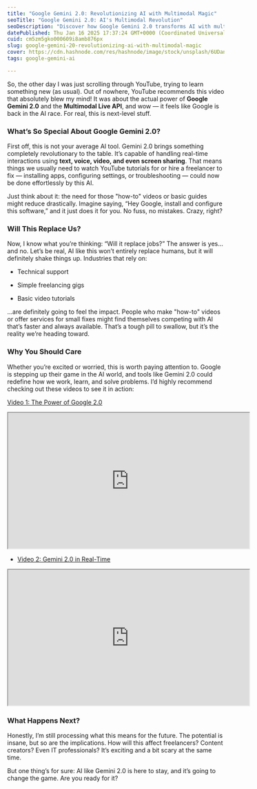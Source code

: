```yaml
---
title: "Google Gemini 2.0: Revolutionizing AI with Multimodal Magic"
seoTitle: "Google Gemini 2.0: AI's Multimodal Revolution"
seoDescription: "Discover how Google Gemini 2.0 transforms AI with multimodal capabilities, revolutionizing real-time interactions and impacting various industries"
datePublished: Thu Jan 16 2025 17:37:24 GMT+0000 (Coordinated Universal Time)
cuid: cm5zm5gko000609i8amb876px
slug: google-gemini-20-revolutionizing-ai-with-multimodal-magic
cover: https://cdn.hashnode.com/res/hashnode/image/stock/unsplash/6UDansS-rPI/upload/78b5d22c3465f765051b9f39a8f73cb7.jpeg
tags: google-gemini-ai

---
```


So, the other day I was just scrolling through YouTube, trying to learn something new (as usual). Out of nowhere, YouTube recommends this video that absolutely blew my mind! It was about the actual power of **Google Gemini 2.0** and the **Multimodal Live API**, and wow — it feels like Google is back in the AI race. For real, this is next-level stuff.

### What’s So Special About Google Gemini 2.0?

First off, this is not your average AI tool. Gemini 2.0 brings something completely revolutionary to the table. It’s capable of handling real-time interactions using **text, voice, video, and even screen sharing**. That means things we usually need to watch YouTube tutorials for or hire a freelancer to fix — installing apps, configuring settings, or troubleshooting — could now be done effortlessly by this AI.

Just think about it: the need for those "how-to" videos or basic guides might reduce drastically. Imagine saying, “Hey Google, install and configure this software,” and it just does it for you. No fuss, no mistakes. Crazy, right?

### Will This Replace Us?

Now, I know what you’re thinking: “Will it replace jobs?” The answer is yes… and no. Let’s be real, AI like this won’t entirely replace humans, but it will definitely shake things up. Industries that rely on:

* Technical support
    
* Simple freelancing gigs
    
* Basic video tutorials
    

...are definitely going to feel the impact. People who make "how-to" videos or offer services for small fixes might find themselves competing with AI that’s faster and always available. That’s a tough pill to swallow, but it’s the reality we’re heading toward.

### Why You Should Care

Whether you’re excited or worried, this is worth paying attention to. Google is stepping up their game in the AI world, and tools like Gemini 2.0 could redefine how we work, learn, and solve problems. I’d highly recommend checking out these videos to see it in action:

[Video 1: The Power of Google 2.0](https://youtu.be/I38jB8ZJ_Qk?si=PNIidtwkA9NkM3Wh)

<iframe width="560" height="315" src="https://www.youtube.com/embed/I38jB8ZJ_Qk?si=mBDTxpZHy8R90tQl"></iframe>

* [Video 2: Gemini 2.0 in Real-Time](https://www.youtube.com/watch?v=Y3vWMZ8bR9Q)
    

<iframe width="560" height="315" src="https://www.youtube.com/embed/Y3vWMZ8bR9Q?si=xjBhk8KSXOCjhtKf"></iframe>

### What Happens Next?

Honestly, I’m still processing what this means for the future. The potential is insane, but so are the implications. How will this affect freelancers? Content creators? Even IT professionals? It’s exciting and a bit scary at the same time.

But one thing’s for sure: AI like Gemini 2.0 is here to stay, and it’s going to change the game. Are you ready for it?